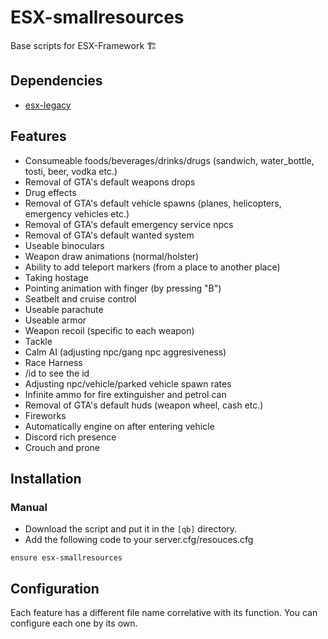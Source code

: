 # ESX-smallresources

Base scripts for ESX-Framework :building_construction:

## Dependencies

- [esx-legacy](https://docs.esx-framework.org/)

## Features

- Consumeable foods/beverages/drinks/drugs (sandwich, water_bottle, tosti, beer, vodka etc.)
- Removal of GTA's default weapons drops
- Drug effects
- Removal of GTA's default vehicle spawns (planes, helicopters, emergency vehicles etc.)
- Removal of GTA's default emergency service npcs
- Removal of GTA's default wanted system
- Useable binoculars
- Weapon draw animations (normal/holster)
- Ability to add teleport markers (from a place to another place)
- Taking hostage
- Pointing animation with finger (by pressing "B")
- Seatbelt and cruise control
- Useable parachute
- Useable armor
- Weapon recoil (specific to each weapon)
- Tackle
- Calm AI (adjusting npc/gang npc aggresiveness)
- Race Harness
- /id to see the id
- Adjusting npc/vehicle/parked vehicle spawn rates
- Infinite ammo for fire extinguisher and petrol can
- Removal of GTA's default huds (weapon wheel, cash etc.)
- Fireworks
- Automatically engine on after entering vehicle
- Discord rich presence
- Crouch and prone

## Installation

### Manual

- Download the script and put it in the `[qb]` directory.
- Add the following code to your server.cfg/resouces.cfg

```
ensure esx-smallresources
```

## Configuration

Each feature has a different file name correlative with its function. You can configure each one by its own.
